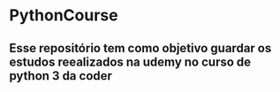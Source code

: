 # PythonCourse

## Esse repositório tem como objetivo guardar os estudos reealizados na udemy no curso de python 3 da coder
